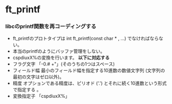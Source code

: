 # ft_printf
### libcのprintf関数を再コーディングする
- ft_printfのプロトタイプは	int ft_printf(const char * , ...)	でなければならない。
- 本当のprintfのようにバッファ管理をしない。
- cspdiuxX%の変換を行います。
**以下に対応する**  
- フラグ文字
「-0.# +"」(そのうちの1つはスペース)
- フィールド幅
最小のフィールド幅を指定する10進数の数値文字列 (文字列の最初の文字はゼロ以外)。
- 精度
オプションである精度は、ピリオド ('.') とそれに続く10進数という形式で指定する 。
- 変換指定子
「cspdiuxX%」
